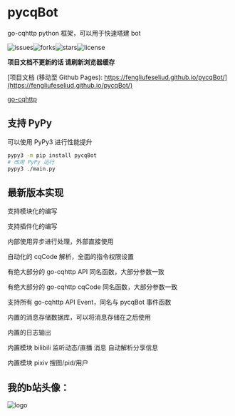 # pycqBot

go-cqhttp python 框架，可以用于快速塔建 bot

![issues](https://img.shields.io/github/issues/FengLiuFeseliud/pycqBot)![forks](https://img.shields.io/github/forks/FengLiuFeseliud/pycqBot)![stars](https://img.shields.io/github/stars/FengLiuFeseliud/pycqBot)![license](https://img.shields.io/github/license/FengLiuFeseliud/pycqBot)

**项目文档不更新的话 请刷新浏览器缓存**

[项目文档 (移动至 Github Pages): https://fengliufeseliud.github.io/pycqBot/](https://fengliufeseliud.github.io/pycqBot/)

[go-cqhttp](https://github.com/Mrs4s/go-cqhttp)

## 支持 PyPy

可以使用 PyPy3 进行性能提升

```bash
pypy3 -m pip install pycqBot
# 改用 PyPy 运行
pypy3 ./main.py
```

## 最新版本实现

支持模块化的编写

支持插件化的编写

内部使用异步进行处理，外部直接使用

自动化的 cqCode 解析，全面的指令权限设置

有绝大部分的 go-cqhttp API 同名函数，大部分参数一致

有绝大部分的 go-cqhttp cqCode 同名函数，大部分参数一致

支持所有 go-cqhttp API Event，同名与 pycqBot 事件函数

内置的消息存储数据库，可以将消息存储在之后使用

内置的日志输出

内置模块 bilibili 监听动态/直播 消息 自动解析分享信息

内置模块 pixiv 搜图/pid/用户

## 我的b站头像：

![logo](https://i1.hdslb.com/bfs/face/3ad60a0f5d22e182d7a2a822710d483bc16153e2.jpg@250w_250h.webp)
